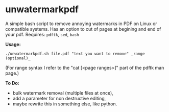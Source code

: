 # unwatermarkpdf
A simple bash script to remove annoying watermarks in PDF on Linux or compatible systems.
Has an option to cut of pages at begining and end of your pdf.
Requires: `pdftk`, `sed`, `bash`

__Usage:__

    ./unwatermarkpdf.sh file.pdf "text you want to remove" _range (optional)_

(For range syntax I refer to the  "cat [\<page ranges\>]" part of the pdftk man page.)

__To Do:__

- bulk watermark removal (multiple files at once),
- add a parameter for non destructive editing,
- maybe rewrite this in something else, like python.
